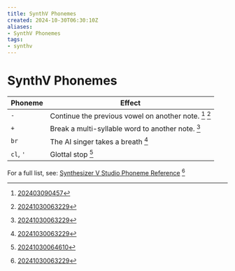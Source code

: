 ```yaml
---
title: SynthV Phonemes
created: 2024-10-30T06:30:10Z
aliases:
- SynthV Phonemes
tags:
- synthv
---
```


# SynthV Phonemes

| Phoneme | Effect |
|---|---|
| `-` | Continue the previous vowel on another note. [^1] [^2] |
| `+` | Break a multi-syllable word to another note. [^2] |
| `br` | The AI singer takes a breath [^2] |
| `cl`, `'` | Glottal stop [^3]

For a full list, see: [Synthesizer V Studio Phoneme Reference](https://dreamtonics.com/svstudio-resources/) [^2]

[^1]: [202403090457](../entries/202403090457.md)
[^2]: [20241030063229](../entries/20241030063229.md)
[^3]: [20241030064610](../entries/20241030064610.md)
